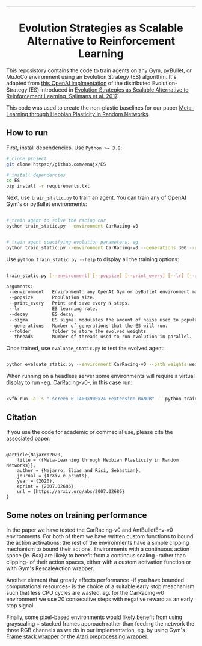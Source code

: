  
---

<div align="center">    
 
# Evolution Strategies as Scalable Alternative to Reinforcement Learning 


</div>
 
This reposistory contains the code to train agents on any Gym, pyBullet, or MuJoCo environment using an Evolution Strategy (ES) algorithm. It's adapted from [this OpenAI implmentation](https://github.com/openai/evolution-strategies-starter)
of the distributed Evolution-Strategy (ES) introduced in [Evolution Strategies as Scalable Alternative to Reinforcement Learning, Salimans et al. 2017](https://arxiv.org/abs/1703.03864).

This code was used to create the non-plastic baselines for our paper [Meta-Learning through Hebbian Plasticity in Random Networks](https://arxiv.org/abs/2007.02686).



## How to run   

First, install dependencies. Use `Python >= 3.8`:
```bash
# clone project   
git clone https://github.com/enajx/ES

# install dependencies   
cd ES 
pip install -r requirements.txt
 ```   
 Next, use `train_static.py` to train an agent. You can train any of OpenAI Gym's or pyBullet environments:
 ```bash

# train agent to solve the racing car
python train_static.py --environment CarRacing-v0


# train agent specifying evolution parameters, eg. 
python train_static.py --environment CarRacing-v0 --generations 300 --popsize 200 --print_every 1 --lr 0.2 --sigma 0.1 --decay 0.995 --threads -1

```

 Use `python train_static.py --help` to display all the training options:


 ```bash

train_static.py [--environment] [--popsize] [--print_every] [--lr] [--decay] [--sigma] [--generations] [--folder] [--threads]

arguments:
  --environment   Environment: any OpenAI Gym or pyBullet environment may be used
  --popsize       Population size.
  --print_every   Print and save every N steps.
  --lr            ES learning rate.
  --decay         ES decay.
  --sigma         ES sigma: modulates the amount of noise used to populate each new generation
  --generations   Number of generations that the ES will run.
  --folder        folder to store the evolved weights
  --threads       Number of threads used to run evolution in parallel.

```

Once trained, use `evaluate_static.py` to test the evolved agent:
 ```bash

python evaluate_static.py --environment CarRacing-v0 --path_weights weights.dat

```

When running on a headless server some environments will require a virtual display to run -eg. CarRacing-v0-, in this case run:
 ```bash

xvfb-run -a -s "-screen 0 1400x900x24 +extension RANDR" -- python train_static.py --environment CarRacing-v0

```

## Citation   

If you use the code for academic or commecial use, please cite the associated paper:

```

@article{Najarro2020,
	title = {{Meta-Learning through Hebbian Plasticity in Random Networks}},
	author = {Najarro, Elias and Risi, Sebastian},
	journal = {ArXiv e-prints},
	year = {2020},
	eprint = {2007.02686},
	url = {https://arxiv.org/abs/2007.02686}
}

```   


## Some notes on training performance

In the paper we have tested the CarRacing-v0 and AntBulletEnv-v0 environments. For both of them we have written custom functions to bound the action activations;
the rest of the environments have a simple clipping mechanism to bound their actions. Environments with a continuous action space (ie. *Box*)
are likely to benefit from a continous scaling -rather than clipping- of their action spaces, either with a custom activation function or with 
Gym's RescaleAction wrapper.

Another element that greatly affects performance -if you have bounded computational resources- is the choice of a suitable early stop meachanism such that less CPU cycles are wasted, 
eg. for the CarRacing-v0 environment we use 20 consecutive steps with negative reward as an early stop signal.

Finally, some pixel-based environments would likely benefit from using grayscaling + stacked frames approach rather than feeding the network the three RGB channels as we do in our 
implementation, eg. by using Gym's [Frame stack wrapper](https://github.com/openai/gym/blob/master/gym/wrappers/frame_stack.py#L58) or the [Atari preprocessing wrapper](https://github.com/openai/gym/blob/master/gym/wrappers/atari_preprocessing.py#L12).